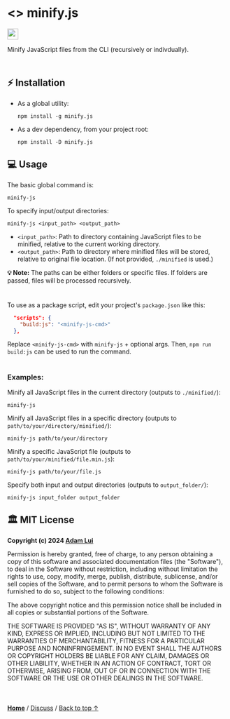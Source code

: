 # <> minify.js 

<a href="#%EF%B8%8F-mit-license"><img height=25 src="https://img.shields.io/badge/License-MIT-fcde7b.svg?logo=internetarchive&logoColor=white&labelColor=464646&style=for-the-badge"></a>

Minify JavaScript files from the CLI (recursively or indivdually).

<img height=10px width="100%" src="https://raw.githubusercontent.com/andreasbm/readme/master/assets/lines/aqua.png">

## ⚡ Installation

- As a global utility:

   ```
   npm install -g minify.js
   ```

- As a dev dependency, from your project root:

   ```
   npm install -D minify.js
   ```

## 💻 Usage

The basic global command is:

```
minify-js
```

To specify input/output directories:

```
minify-js <input_path> <output_path>
```

- `<input_path>`: Path to directory containing JavaScript files to be minified, relative to the current working directory. 
- `<output_path>`: Path to directory where minified files will be stored, relative to original file location. (If not provided, `./minified` is used.)

**💡 Note:** The paths can be either folders or specific files. If folders are passed, files will be processed recursively.

#

To use as a package script, edit your project's `package.json` like this:

```json
  "scripts": {
    "build:js": "<minify-js-cmd>"
  },
```

Replace `<minify-js-cmd>` with `minify-js` + optional args. Then, `npm run build:js` can be used to run the command.

#

### Examples:

Minify all JavaScript files in the current directory (outputs to `./minified/`):

```
minify-js
```

Minify all JavaScript files in a specific directory (outputs to `path/to/your/directory/minified/`):

```
minify-js path/to/your/directory
```

Minify a specific JavaScript file (outputs to `path/to/your/minified/file.min.js`):

```
minify-js path/to/your/file.js
```

Specify both input and output directories (outputs to `output_folder/`):

```
minify-js input_folder output_folder
```

## 🏛️ MIT License

**Copyright (c) 2024 [Adam Lui](https://github.com/adamlui)**

Permission is hereby granted, free of charge, to any person obtaining a copy
of this software and associated documentation files (the "Software"), to deal
in the Software without restriction, including without limitation the rights
to use, copy, modify, merge, publish, distribute, sublicense, and/or sell
copies of the Software, and to permit persons to whom the Software is
furnished to do so, subject to the following conditions:

The above copyright notice and this permission notice shall be included in all
copies or substantial portions of the Software.

THE SOFTWARE IS PROVIDED "AS IS", WITHOUT WARRANTY OF ANY KIND, EXPRESS OR
IMPLIED, INCLUDING BUT NOT LIMITED TO THE WARRANTIES OF MERCHANTABILITY,
FITNESS FOR A PARTICULAR PURPOSE AND NONINFRINGEMENT. IN NO EVENT SHALL THE
AUTHORS OR COPYRIGHT HOLDERS BE LIABLE FOR ANY CLAIM, DAMAGES OR OTHER
LIABILITY, WHETHER IN AN ACTION OF CONTRACT, TORT OR OTHERWISE, ARISING FROM,
OUT OF OR IN CONNECTION WITH THE SOFTWARE OR THE USE OR OTHER DEALINGS IN THE
SOFTWARE.

<br>

<img height=6px width="100%" src="https://raw.githubusercontent.com/andreasbm/readme/master/assets/lines/aqua.png">

<a href="https://github.com/adamlui">**Home**</a> /
<a href="https://github.com/adamlui/js-utils/discussions">Discuss</a> /
<a href="#--scss-to-cssjs">Back to top ↑</a>
